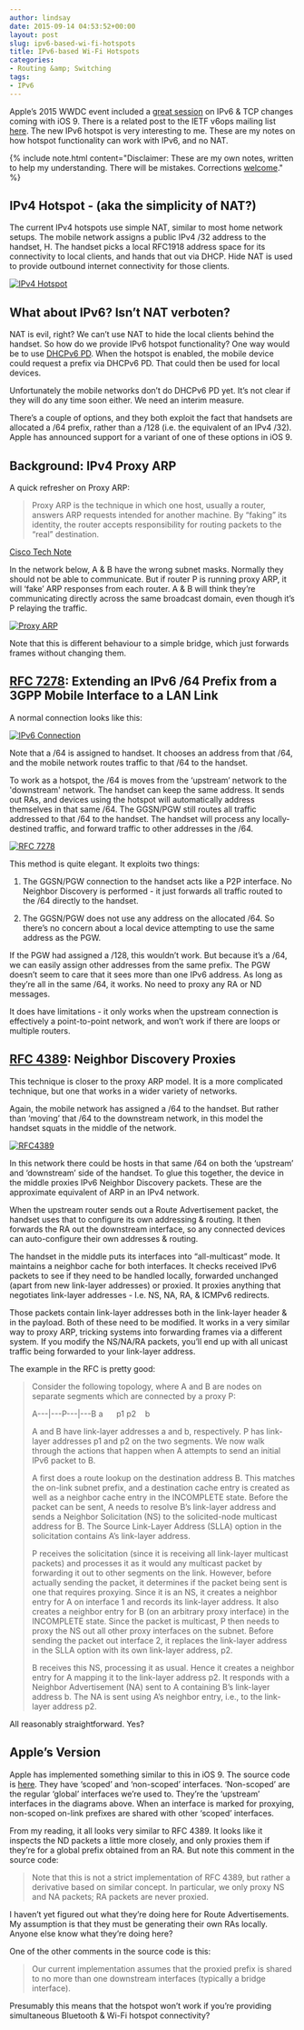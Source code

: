 ```yaml
---
author: lindsay
date: 2015-09-14 04:53:52+00:00
layout: post
slug: ipv6-based-wi-fi-hotspots
title: IPv6-based Wi-Fi Hotspots
categories:
- Routing &amp; Switching
tags:
- IPv6
---
```


Apple’s 2015 WWDC event included a [great session](https://developer.apple.com/videos/wwdc/2015/?id=719) on IPv6 & TCP changes coming with iOS 9. There is a related post to the IETF v6ops mailing list [here](https://www.ietf.org/mail-archive/web/v6ops/current/msg22275.html). The new IPv6 hotspot is very interesting to me. These are my notes on how hotspot functionality can work with IPv6, and no NAT.

{% include note.html content="Disclaimer: These are my own notes, written to help my understanding. There will be mistakes. Corrections [welcome](mailto:lindsay.k.hill@gmail.com)." %}

## IPv4 Hotspot - (aka the simplicity of NAT?)

The current IPv4 hotspots use simple NAT, similar to most home network setups. The mobile network assigns a public IPv4 /32 address to the handset, H. The handset picks a local RFC1918 address space for its connectivity to local clients, and hands that out via DHCP. Hide NAT is used to provide outbound internet connectivity for those clients.

[![IPv4 Hotspot](/assets/2015/09/IPv4-Hotspot.png)](/assets/2015/09/IPv4-Hotspot.png)

## What about IPv6? Isn’t NAT verboten?

NAT is evil, right? We can’t use NAT to hide the local clients behind the handset. So how do we provide IPv6 hotspot functionality? One way would be to use [DHCPv6 PD](https://en.wikipedia.org/wiki/Prefix_delegation). When the hotspot is enabled, the mobile device could request a prefix via DHCPv6 PD. That could then be used for local devices.

Unfortunately the mobile networks don’t do DHCPv6 PD yet. It’s not clear if they will do any time soon either. We need an interim measure.

There’s a couple of options, and they both exploit the fact that handsets are allocated a /64 prefix, rather than a /128 (i.e. the equivalent of an IPv4 /32). Apple has announced support for a variant of one of these options in iOS 9.

## Background: IPv4 Proxy ARP

A quick refresher on Proxy ARP:

> Proxy ARP is the technique in which one host, usually a router, answers ARP requests intended for another machine. By “faking” its identity, the router accepts responsibility for routing packets to the “real” destination.

[Cisco Tech Note](http://www.cisco.com/c/en/us/support/docs/ip/dynamic-address-allocation-resolution/13718–5.html)

In the network below, A & B have the wrong subnet masks. Normally they should not be able to communicate. But if router P is running proxy ARP, it will ‘fake’ ARP responses from each router. A & B will think they’re communicating directly across the same broadcast domain, even though it’s P relaying the traffic.

[![Proxy ARP](/assets/2015/09/Proxy-ARP.png)](/assets/2015/09/Proxy-ARP.png)

Note that this is different behaviour to a simple bridge, which just forwards frames without changing them.

## [RFC 7278](http://tools.ietf.org/html/rfc7278): Extending an IPv6 /64 Prefix from a 3GPP Mobile Interface to a LAN Link

A normal connection looks like this:

[![IPv6 Connection](/assets/2015/09/IPv6-Connection.png)](/assets/2015/09/IPv6-Connection.png)

Note that a /64 is assigned to handset. It chooses an address from that /64, and the mobile network routes traffic to that /64 to the handset.

To work as a hotspot, the /64 is moves from the ‘upstream’ network to the 'downstream' network. The handset can keep the same address. It sends out RAs, and devices using the hotspot will automatically address themselves in that same /64. The GGSN/PGW still routes all traffic addressed to that /64 to the handset. The handset will process any locally-destined traffic, and forward traffic to other addresses in the /64.

[![RFC 7278](/assets/2015/09/RFC-7278.png)](/assets/2015/09/RFC-7278.png)

This method is quite elegant. It exploits two things:

  1. The GGSN/PGW connection to the handset acts like a P2P interface. No Neighbor Discovery is performed - it just forwards all traffic routed to the /64 directly to the handset.

  2. The GGSN/PGW does not use any address on the allocated /64. So there’s no concern about a local device attempting to use the same address as the PGW.

If the PGW had assigned a /128, this wouldn’t work. But because it’s a /64, we can easily assign other addresses from the same prefix. The PGW doesn’t seem to care that it sees more than one IPv6 address. As long as they’re all in the same /64, it works. No need to proxy any RA or ND messages.

It does have limitations - it only works when the upstream connection is effectively a point-to-point network, and won’t work if there are loops or multiple routers.

## [RFC 4389](http://tools.ietf.org/html/rfc4389): Neighbor Discovery Proxies

This technique is closer to the proxy ARP model. It is a more complicated technique, but one that works in a wider variety of networks.

Again, the mobile network has assigned a /64 to the handset. But rather than ‘moving’ that /64 to the downstream network, in this model the handset squats in the middle of the network.

[![RFC4389](/assets/2015/09/RFC4389.png)](/assets/2015/09/RFC4389.png)

In this network there could be hosts in that same /64 on both the ‘upstream’ and ‘downstream’ side of the handset. To glue this together, the device in the middle proxies IPv6 Neighbor Discovery packets. These are the approximate equivalent of ARP in an IPv4 network.

When the upstream router sends out a Route Advertisement packet, the handset uses that to configure its own addressing & routing. It then forwards the RA out the downstream interface, so any connected devices can auto-configure their own addresses & routing.

The handset in the middle puts its interfaces into “all-multicast” mode. It maintains a neighbor cache for both interfaces. It checks received IPv6 packets to see if they need to be handled locally, forwarded unchanged (apart from new link-layer addresses) or proxied. It proxies anything that negotiates link-layer addresses - I.e. NS, NA, RA, & ICMPv6 redirects.

Those packets contain link-layer addresses both in the link-layer header & in the payload. Both of these need to be modified. It works in a very similar way to proxy ARP, tricking systems into forwarding frames via a different system. If you modify the NS/NA/RA packets, you’ll end up with all unicast traffic being forwarded to your link-layer address.

The example in the RFC is pretty good:

> Consider the following topology, where A and B are nodes on separate segments which are connected by a proxy P:
>
> A---|---P---|---B
> a      p1 p2    b
>
> A and B have link-layer addresses a and b, respectively. P has link-layer addresses p1 and p2 on the two segments. We now walk through the actions that happen when A attempts to send an initial IPv6 packet to B.
>
> A first does a route lookup on the destination address B. This matches the on-link subnet prefix, and a destination cache entry is created as well as a neighbor cache entry in the INCOMPLETE state. Before the packet can be sent, A needs to resolve B’s link-layer address and sends a Neighbor Solicitation (NS) to the solicited-node multicast address for B. The Source Link-Layer Address (SLLA) option in the solicitation contains A’s link-layer address.
>
> P receives the solicitation (since it is receiving all link-layer multicast packets) and processes it as it would any multicast packet by forwarding it out to other segments on the link. However, before actually sending the packet, it determines if the packet being sent is one that requires proxying. Since it is an NS, it creates a neighbor entry for A on interface 1 and records its link-layer address. It also creates a neighbor entry for B (on an arbitrary proxy interface) in the INCOMPLETE state. Since the packet is multicast, P then needs to proxy the NS out all other proxy interfaces on the subnet. Before sending the packet out interface 2, it replaces the link-layer address in the SLLA option with its own link-layer address, p2.
>
> B receives this NS, processing it as usual. Hence it creates a neighbor entry for A mapping it to the link-layer address p2. It responds with a Neighbor Advertisement (NA) sent to A containing B’s link-layer address b. The NA is sent using A’s neighbor entry, i.e., to the link-layer address p2.

All reasonably straightforward. Yes?

## Apple’s Version

Apple has implemented something similar to this in iOS 9. The source code is [here](https://opensource.apple.com/source/xnu/xnu-2782.1.97/bsd/netinet6/nd6_prproxy.c). They have ‘scoped’ and ‘non-scoped’ interfaces. ‘Non-scoped’ are the regular ‘global’ interfaces we’re used to. They’re the ‘upstream’ interfaces in the diagrams above. When an interface is marked for proxying, non-scoped on-link prefixes are shared with other ‘scoped’ interfaces.

From my reading, it all looks very similar to RFC 4389. It looks like it inspects the ND packets a little more closely, and only proxies them if they’re for a global prefix obtained from an RA. But note this comment in the source code:

> Note that this is not a strict implementation of RFC 4389, but rather a derivative based on similar concept. In particular, we only proxy NS and NA packets; RA packets are never proxied.

I haven’t yet figured out what they’re doing here for Route Advertisements. My assumption is that they must be generating their own RAs locally. Anyone else know what they’re doing here?

One of the other comments in the source code is this:

> Our current implementation assumes that the proxied prefix is shared to no more than one downstream interfaces (typically a bridge interface).

Presumably this means that the hotspot won’t work if you’re providing simultaneous Bluetooth & Wi-Fi hotspot connectivity?

